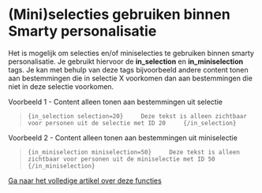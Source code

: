 # (Mini)selecties gebruiken binnen Smarty personalisatie

Het is mogelijk om selecties en/of miniselecties te gebruiken binnen
smarty personalisatie. Je gebruikt hiervoor de **in\_selection** en
**in\_miniselection** tags. Je kan met behulp van deze tags bijvoorbeeld
andere content tonen aan bestemmingen die in selectie X voorkomen dan
aan bestemmingen die niet in deze selectie voorkomen.

Voorbeeld 1 - Content alleen tonen aan bestemmingen uit selectie

> `{in_selection selection=20}     Deze tekst is alleen zichtbaar voor personen uit de selectie met ID 20     {/in_selection}`

Voorbeeld 2 - Content alleen tonen aan bestemmingen uit miniselectie

> `{in_miniselection miniselection=50}     Deze tekst is alleen zichtbaar voor personen uit de miniselectie met ID 50     {/in_miniselection}`

[Ga naar het volledige artikel over deze
functies](in-selection-and-in-miniselection "Opmaak van smarty personalisatie (Smarty filters)")
